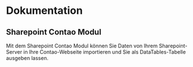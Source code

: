 # Dokumentation

## Sharepoint Contao Modul

Mit dem Sharepoint Contao Modul können Sie Daten von Ihrem Sharepoint-Server in Ihre Contao-Webseite importieren und Sie als DataTables-Tabelle ausgeben lassen.